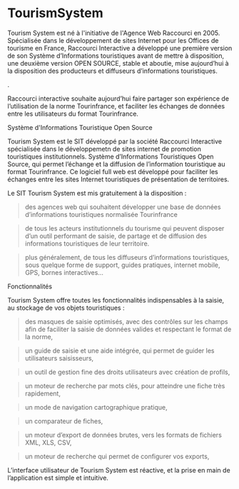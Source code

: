 # TourismSystem

Tourism System est né  à l'initiative de l'Agence Web Raccourci en 2005. Spécialisée dans le développement de sites Internet pour les Offices de tourisme en France, Raccourci  Interactive a développé une première version de son Système d’Informations touristiques avant de mettre à disposition, une deuxième version  OPEN SOURCE, stable et aboutie,  mise aujourd’hui à la disposition des producteurs et diffuseurs d’informations touristiques.

.

 

Raccourci interactive souhaite aujourd’hui faire partager son expérience de l’utilisation de la norme Tourinfrance, et faciliter les échanges de données entre les utilisateurs du format Tourinfrance.

 

Système d'Informations Touristique Open Source
 

Tourism System est le SIT développé par la société Raccourci Interactive spécialisée dans le développemetn de sites internet de promotion touristiques institutionnels. Système d’Informations Touristiques Open Source, qui permet l’échange et la diffusion de l’information touristique au format Tourinfrance. Ce logiciel full web est développé pour faciliter les échanges entre les sites Internet touristiques de présentation de territoires.

 

Le SIT Tourism System est mis gratuitement à la disposition :

 

> des agences web qui souhaitent développer une base de données d’informations touristiques normalisée Tourinfrance 

 

> de tous les acteurs institutionnels du tourisme qui peuvent disposer d’un outil performant de saisie, de partage et de diffusion des informations touristiques de leur territoire.

 

> plus généralement, de tous les diffuseurs d’informations touristiques, sous quelque forme de support, guides pratiques, internet mobile, GPS, bornes interactives…

 

Fonctionnalités
 

Tourism System offre toutes les fonctionnalités indispensables à la saisie, au stockage de vos objets touristiques :

 

> des masques de saisie optimisés, avec des contrôles sur les champs afin de faciliter la saisie de données valides et respectant le format de la norme,

 

> un guide de saisie et une aide intégrée, qui permet de guider les utilisateurs saisisseurs,

 

> un outil de gestion fine des droits utilisateurs avec création de profils,

 

> un moteur de recherche par mots clés, pour atteindre une fiche très rapidement,

 

> un mode de navigation cartographique pratique,

 

> un comparateur de fiches,

 

> un moteur d’export de données brutes, vers les formats de fichiers  XML, XLS, CSV,

 

> un moteur de recherche qui permet de configurer vos exports,

 

L’interface utilisateur de Tourism System est réactive, et la prise en main de l’application est simple et intuitive. 
